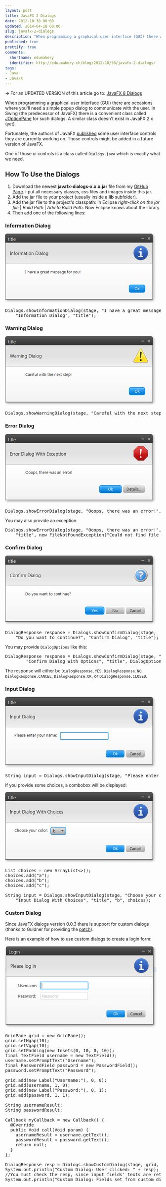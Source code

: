 ```yaml
---
layout: post
title: JavaFX 2 Dialogs
date: 2012-10-30 00:00
updated: 2014-04-18 00:00
slug: javafx-2-dialogs
description: "When programming a graphical user interface (GUI) there are occasions where you'll need a simple popup dialog to communicate with the user."
published: true
prettify: true
comments: 
  shortname: edumakery
  identifier: http://edu.makery.ch/blog/2012/10/30/javafx-2-dialogs/
tags:
- Java
- JavaFX
---
```


<div class="alert alert-info">
  &rarr; For an UPDATED VERSION of this article go to: <a href="/blog/javafx-8-dialogs/" class="alert-link">JavaFX 8 Dialogs</a>
</div>

When programming a graphical user interface (GUI) there are occasions where you'll need a simple popup dialog to communicate with the user. In Swing (the predecessor of JavaFX) there is a convenient class called [JOptionPane](http://docs.oracle.com/javase/tutorial/uiswing/components/dialog.html) for such dialogs. A similar class doesn't exist in JavaFX 2.x (yet).

Fortunately, the authors of JavaFX [published](http://fxexperience.com/2012/10/announcing-the-javafx-ui-controls-sandbox/) some user interface controls they are currently working on. Those controls might be added in a future version of JavaFX.

One of those ui controls is a class called `Dialogs.java` which is exactly what we need.


## How To Use the Dialogs

1. Download the newest **javafx-dialogs-x.x.x.jar** file from my [GitHub Page](https://github.com/marcojakob/javafx-ui-sandbox/tree/master/javafx-dialogs/dist). I put all necessary classes, css files and images inside this jar.
2. Add the jar file to your project (usually inside a **lib** subfolder).
3. Add the jar file to the project's classpath: In Eclipse *right-click on the jar file* | *Build Path* | *Add to Build Path*. Now Eclipse knows about the library.
4. Then add one of the following lines:


### Information Dialog

![JavaFX Information Dialog](/assets/blog/12-10-30-javafx-2-dialogs/javafx-information-dialog.png)

<pre class="prettyprint lang-java">
Dialogs.showInformationDialog(stage, "I have a great message for you!", 
    "Information Dialog", "title");
</pre>


### Warning Dialog

![JavaFX Warning Dialog](/assets/blog/12-10-30-javafx-2-dialogs/javafx-warning-dialog.png)

<pre class="prettyprint lang-java">
Dialogs.showWarningDialog(stage, "Careful with the next step!", "Warning Dialog", "title");
</pre>

### Error Dialog

![JavaFX Error Dialog](/assets/blog/12-10-30-javafx-2-dialogs/javafx-error-dialog.png)

<pre class="prettyprint lang-java">
Dialogs.showErrorDialog(stage, "Ooops, there was an error!", "Error Dialog", "title");
</pre>

You may also provide an exception:

<pre class="prettyprint lang-java">
Dialogs.showErrorDialog(stage, "Ooops, there was an error!", "Error Dialog With Exception", 
    "title", new FileNotFoundException("Could not find file blabla.txt"));
</pre>

### Confirm Dialog

![JavaFX Confirm Dialog](/assets/blog/12-10-30-javafx-2-dialogs/javafx-confirm-dialog.png)

<pre class="prettyprint lang-java">
DialogResponse response = Dialogs.showConfirmDialog(stage, 
    "Do you want to continue?", "Confirm Dialog", "title");
</pre>

You may provide `DialogOptions` like this:

<pre class="prettyprint lang-java">
DialogResponse response = Dialogs.showConfirmDialog(stage, "Are you ok with this?", 
		"Confirm Dialog With Options", "title", DialogOptions.OK_CANCEL);
</pre>

The response will either be `DialogResponse.YES`, `DialogResponse.NO`, `DialogResponse.CANCEL`, `DialogResponse.OK`, or `DialogResponse.CLOSED`.


### Input Dialog

![JavaFX Input Dialog](/assets/blog/12-10-30-javafx-2-dialogs/javafx-input-dialog.png)

<pre class="prettyprint lang-java">
String input = Dialogs.showInputDialog(stage, "Please enter your name:", "Input Dialog", "title");
</pre>

If you provide some choices, a combobox will be displayed:

![JavaFX Input Dialog with Choices](/assets/blog/12-10-30-javafx-2-dialogs/javafx-input-dialog-choices.png)

<pre class="prettyprint lang-java">
List<String> choices = new ArrayList<>();
choices.add("a");
choices.add("b");
choices.add("c");
		
String input = Dialogs.showInputDialog(stage, "Choose your color:", 
    "Input Dialog With Choices", "title", "b", choices);
</pre>


### Custom Dialog

Since JavaFX dialogs version 0.0.3 there is support for custom dialogs (thanks to Guldner for providing the [patch](https://github.com/marcojakob/javafx-ui-sandbox/pull/7)).

Here is an example of how to use custom dialogs to create a login form:

![JavaFX Custom Dialog](/assets/blog/12-10-30-javafx-2-dialogs/javafx-custom-dialog.png)

<pre class="prettyprint lang-java">
GridPane grid = new GridPane();
grid.setHgap(10);
grid.setVgap(10);
grid.setPadding(new Insets(0, 10, 0, 10));
final TextField username = new TextField(); 
username.setPromptText("Username");
final PasswordField password = new PasswordField(); 
password.setPromptText("Password");

grid.add(new Label("Username:"), 0, 0);
grid.add(username, 1, 0);
grid.add(new Label("Password:"), 0, 1);
grid.add(password, 1, 1);

String usernameResult;
String passwordResult;

Callback<Void, Void> myCallback = new Callback<Void, Void>() {
  @Override
  public Void call(Void param) {
    usernameResult = username.getText();
    passwordResult = password.getText();
    return null;
  }
};

DialogResponse resp = Dialogs.showCustomDialog(stage, grid, "Please log in", "Login", DialogOptions.OK_CANCEL, myCallback);
System.out.println("Custom Dialog: User clicked: " + resp);
//You must check the resp, since input fields' texts are returned regardless of what button was pressed. (ie. If user clicked 'Cancel' disregard the input) 
System.out.println("Custom Dialog: Fields set from custom dialog: " + usernameResult + "/" + passwordResult);
</pre>

